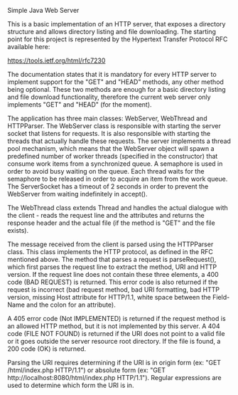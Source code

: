 Simple Java Web Server


This is a basic implementation of an HTTP server, that exposes a directory
structure and allows directory listing and file downloading. The starting point
for this project is represented by the Hypertext Transfer Protocol RFC available
here:

https://tools.ietf.org/html/rfc7230

The documentation states that it is mandatory for every HTTP server to implement
support for the "GET" and "HEAD" methods, any other method being optional. These
two methods are enough for a basic directory listing and file download 
functionality, therefore the current web server only implements "GET" and "HEAD"
(for the moment).

The application has three main classes: WebServer, WebThread and HTTPParser. The
WebServer class is responsible with starting the server socket that listens for
requests. It is also responsible with starting the threads that actually handle
these requests. The server implements a thread pool mechanism, which means that
the WebServer object will spawn a predefined number of worker threads (specified
in the constructor) that consume work items from a synchronized queue. A
semaphore is used in order to avoid busy waiting on the queue. Each thread waits
for the semaphore to be released in order to acquire an item from the work
queue. The ServerSocket has a timeout of 2 seconds in order to prevent the
WebServer from waiting indefinitely in accept().

The WebThread class extends Thread and handles the actual dialogue with the
client - reads the request line and the attributes and returns the response
header and the actual file (if the method is "GET" and the file exists).

The message received from the client is parsed using the HTTPParser class. This
class implements the HTTP protocol, as defined in the RFC mentioned above. The
method that parses a request is parseRequest(), which first parses the request
line to extract the method, URI and HTTP version. If the request line does not
contain these three elements, a 400 code (BAD REQUEST) is returned. This error
code is also returned if the request is incorrect (bad request method, bad
URI formatting, bad HTTP version, missing Host attribute for HTTP/1.1, white
space between the Field-Name and the colon for an attribute).

A 405 error code (Not IMPLEMENTED) is returned if the request method is an
allowed HTTP method, but it is not implemented by this server. A 404 code (FILE
NOT FOUND) is returned if the URI does not point to a valid file or it goes
outside the server resource root directory. If the file is found, a 200 code 
(OK) is returned.

Parsing the URI requires determining if the URI is in origin form (ex: "GET 
/html/index.php HTTP/1.1") or absolute form (ex: "GET
http://localhost:8080/html/index.php HTTP/1.1"). Regular expressions are used
to determine which form the URI is in.

